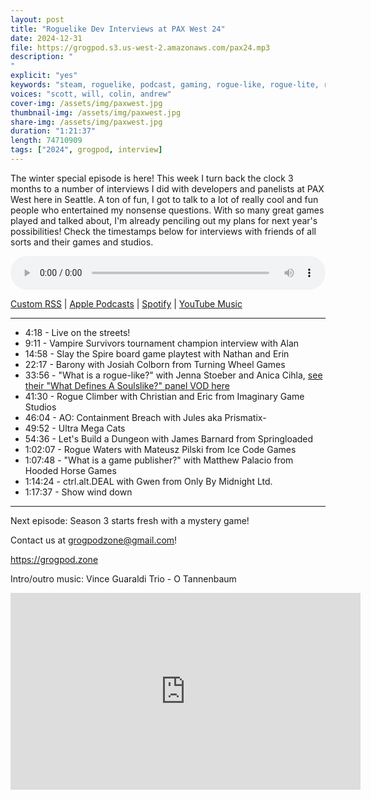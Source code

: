 ```yaml
---
layout: post
title: "Roguelike Dev Interviews at PAX West 24"
date: 2024-12-31
file: https://grogpod.s3.us-west-2.amazonaws.com/pax24.mp3
description: "
"
explicit: "yes" 
keywords: "steam, roguelike, podcast, gaming, rogue-like, rogue-lite, roguelite"
voices: "scott, will, colin, andrew"
cover-img: /assets/img/paxwest.jpg
thumbnail-img: /assets/img/paxwest.jpg
share-img: /assets/img/paxwest.jpg
duration: "1:21:37"
length: 74710909 
tags: ["2024", grogpod, interview]
---
```


The winter special episode is here! This week I turn back the clock 3 months to a number of interviews I did with developers and panelists at PAX West here in Seattle. A ton of fun, I got to talk to a lot of really cool and fun people who entertained my nonsense questions. With so many great games played and talked about, I'm already penciling out my plans for next year's possibilities! Check the timestamps below for interviews with friends of all sorts and their games and studios.


<div class="container">
  <audio controls style="width: 100%;">
    <source src="https://grogpod.s3.us-west-2.amazonaws.com/pax24.mp3" type="audio/mpeg">
  </audio>
</div>

[Custom RSS](https://grogpod.zone/feed.xml) | [Apple Podcasts](https://podcasts.apple.com/us/podcast/grogpod/id1650474911) | [Spotify](https://open.spotify.com/show/655SEhPUWIC77oO3hILe0b) | [YouTube Music](https://music.youtube.com/playlist?list=PL-ShOmyMvd4jYFChE6tgj0JYG8RKK4xe0) 

---
* 4:18 - Live on the streets!
* 9:11 - Vampire Survivors tournament champion interview with Alan
* 14:58 - Slay the Spire board game playtest with Nathan and Erin
* 22:17 - Barony with Josiah Colborn from Turning Wheel Games
* 33:56 - "What is a rogue-like?" with Jenna Stoeber and Anica Cihla, [see their "What Defines A Soulslike?" panel VOD here](https://www.youtube.com/watch?v=tkX-CoQicVs)
* 41:30 - Rogue Climber with Christian and Eric from Imaginary Game Studios
* 46:04 - AO: Containment Breach with Jules aka Prismatix-
* 49:52 - Ultra Mega Cats
* 54:36 - Let's Build a Dungeon with James Barnard from Springloaded
* 1:02:07 - Rogue Waters with Mateusz Pilski from Ice Code Games
* 1:07:48 - "What is a game publisher?" with Matthew Palacio from Hooded Horse Games
* 1:14:24 - ctrl.alt.DEAL with Gwen from Only By Midnight Ltd.
* 1:17:37 - Show wind down

---


Next episode: Season 3 starts fresh with a mystery game!


Contact us at grogpodzone@gmail.com!

https://grogpod.zone

Intro/outro music: Vince Guaraldi Trio - O Tannenbaum

<div class="embed-responsive embed-responsive-16by9">
<iframe width="560" height="315" src="https://www.youtube.com/embed/xxxxxxxxxxxxxxx" title="YouTube video player" frameborder="0" allow="accelerometer; autoplay; clipboard-write; encrypted-media; gyroscope; picture-in-picture" allowfullscreen></iframe>
</div>
